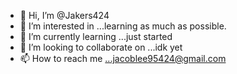- 👋 Hi, I’m @Jakers424
- 👀 I’m interested in ...learning as much as possible.
- 🌱 I’m currently learning ...just started
- 💞️ I’m looking to collaborate on ...idk yet
- 📫 How to reach me ...jacoblee95424@gmail.com

<!---
Jakers424/Jakers424 is a ✨ special ✨ repository because its `README.md` (this file) appears on your GitHub profile.
You can click the Preview link to take a look at your changes.
--->
